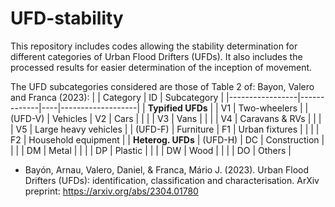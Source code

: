 # UFD-stability
This repository includes codes allowing the stability determination for different categories of Urban Flood Drifters (UFDs). It also includes the processed results for easier determination of the inception of movement.

The UFD subcategories considered are those of Table 2 of: Bayon, Valero and Franca (2023):
|                 | Category    | ID | Subcategory       |
|-----------------|-------------|----|-------------------|
| **Typified UFDs** |             | V1 | Two-wheelers      |
| (UFD-V)         | Vehicles    | V2 | Cars              |
|                 |             | V3 | Vans              |
|                 |             | V4 | Caravans & RVs    |
|                 |             | V5 | Large heavy vehicles |
|  (UFD-F)        | Furniture   | F1 | Urban fixtures    |
|                  |            | F2 | Household equipment |
| **Heterog. UFDs** | (UFD-H)    | DC | Construction      |
|                 |             | DM | Metal             |
|                 |             | DP | Plastic           |
|                 |             | DW | Wood              |
|                 |             | DO | Others            |


- Bayón, Arnau, Valero, Daniel, & Franca,  Mário J. (2023). Urban Flood Drifters (UFDs): identification, classification and characterisation. ArXiv preprint: https://arxiv.org/abs/2304.01780
